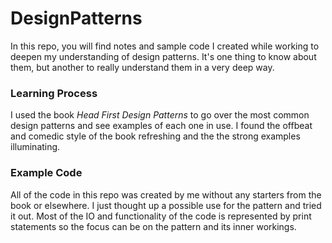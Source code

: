 # DesignPatterns
In this repo, you will find notes and sample code I created while working to deepen my understanding of design patterns.
It's one thing to know about them, but another to really understand them in a very deep way.

### Learning Process

I used the book *Head First Design Patterns* to go over the most common design patterns and see 
examples of each one in use. I found the offbeat and comedic style of the book refreshing and the 
the strong examples illuminating.

### Example Code

All of the code in this repo was created by me without any starters from the book or elsewhere. 
I just thought up a possible use for the pattern and tried it out. Most of the IO and functionality 
of the code is represented by print statements so the focus can be on the pattern and its inner 
workings.
